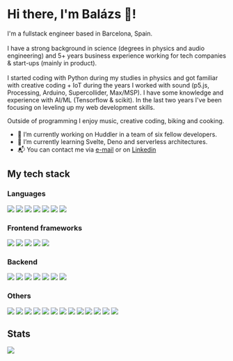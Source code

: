 # Hi there, I'm Balázs 👋! 

I'm a fullstack engineer based in Barcelona, Spain. <br><br>
I have a strong background in science (degrees in physics and audio engineering) and 5+ years business experience working for tech companies & start-ups (mainly in product). <br><br>
I started coding with Python during my studies in physics and got familiar with creative coding + IoT during the years I worked with sound (p5.js, Processing, Arduino, Supercollider, Max/MSP). I have some knowledge and experience with AI/ML (Tensorflow & scikit). In the last two years I've been focusing on leveling up my web development skills. 

Outside of programming I enjoy music, creative coding, biking and cooking. 


- 🔭 I’m currently working on Huddler in a team of six fellow developers. 
- 🌱 I’m currently learning Svelte, Deno and serverless architectures. 
- 📬 You can contact me via <a href="mailto:keplib@gmail.com">e-mail</a> or on <a href="https://www.linkedin.com/in/balazskepli/">Linkedin</a>

## My tech stack

### Languages
<span><img src="https://img.shields.io/badge/HTML-E34F26?logo=HTML5&logoColor=white&style=flat" /><span>
<span><img src="https://img.shields.io/badge/CSS-1572B6?logo=CSS3&logoColor=white&style=flat" /><span>
<span><img src="https://img.shields.io/badge/JS-F7DF1E?logo=JavaScript&logoColor=white&style=flat" /><span>
<span><img src="https://img.shields.io/badge/TS-3178C6?logo=TypeScript&logoColor=white&style=flat" /><span>
<span><img src="https://img.shields.io/badge/Python-3776AB?logo=Python&logoColor=white&style=flat" /><span>
<span><img src="https://img.shields.io/badge/Swift-F05138?logo=Swift&logoColor=white&style=flat" /><span>
<span><img src="https://img.shields.io/badge/JQuery-F7DF1E?logo=jQuery&logoColor=white&style=flat" /><span>

### Frontend frameworks
<span><img src="https://img.shields.io/badge/React-61DAFB?logo=React&logoColor=white&style=flat" /><span>
<span><img src="https://img.shields.io/badge/Angular-DD0031?logo=Angular&logoColor=white&style=flat" /><span>
<span><img src="https://img.shields.io/badge/Vue-4FC08D?logo=Vue.js&logoColor=white&style=flat" /><span>
<span><img src="https://img.shields.io/badge/Redux-764ABC?logo=Redux&logoColor=white&style=flat" /><span>
<span><img src="https://img.shields.io/badge/Tailwind-06B6D4?logo=Tailwind CSS&logoColor=white&style=flat" /><span>

### Backend
<span><img src="https://img.shields.io/badge/Node.js-339933?logo=Node.js&logoColor=white&style=flat" /><span>
<span><img src="https://img.shields.io/badge/Express-000000?logo=Express&logoColor=white&style=flat" /><span>
<span><img src="https://img.shields.io/badge/MongoDB-47A248?logo=MongoDB&logoColor=white&style=flat" /><span>
<span><img src="https://img.shields.io/badge/PostgreSQL-4169E1?logo=PostgreSQL&logoColor=white&style=flat" /><span>
<span><img src="https://img.shields.io/badge/AWS-232F3E?logo=Amazon AWS&logoColor=white&style=flat" /><span>
<span><img src="https://img.shields.io/badge/Koa-33333D?logo=Koa&logoColor=white&style=flat" /><span>
<span><img src="https://img.shields.io/badge/Supabase-3ECF8E?logo=Supabase&logoColor=white&style=flat" /><span>

### Others
<span><img src="https://img.shields.io/badge/Vercel-000000?logo=Vercel&logoColor=white&style=flat" /><span>
<span><img src="https://img.shields.io/badge/Heroku-430098?logo=Heroku&logoColor=white&style=flat" /><span>
<span><img src="https://img.shields.io/badge/Jest-C213225?logo=Jest&logoColor=white&style=flat" /><span>
<span><img src="https://img.shields.io/badge/p5.js-ED225D?logo=p5.js&logoColor=white&style=flat" /><span>
<span><img src="https://img.shields.io/badge/Processing-006699?logo=Processing FoundationS&logoColor=white&style=flat" /><span>
<span><img src="https://img.shields.io/badge/TensorFlow-FF6F00?logo=TensorFlow&logoColor=white&style=flat" /><span>
<span><img src="https://img.shields.io/badge/Arduino-00979D?logo=Arduino&logoColor=white&style=flat" /><span>
<span><img src="https://img.shields.io/badge/Xcode-147EFB?logo=Xcode&logoColor=white&style=flat" /><span>
<span><img src="https://img.shields.io/badge/Git-F05032?logo=Git&logoColor=white&style=flat" /><span>
<span><img src="https://img.shields.io/badge/Bitbucket-0052CC?logo=Bitbucket&logoColor=white&style=flat" /><span>
<span><img src="https://img.shields.io/badge/VSCode-007ACC?logo=Visual Studio Code&logoColor=white&style=flat" /><span>
<span><img src="https://img.shields.io/badge/Docker-007ACC?logo=Docker&logoColor=white&style=flat" /><span>
<span><img src="https://img.shields.io/badge/Cypress-007ACC?logo=Cypress&logoColor=white&style=flat" /><span>


 ## Stats
  
 <img src="https://github-readme-stats.vercel.app/api?username=keplib&count_private=true&theme=dark&show_icons=true" />

 

